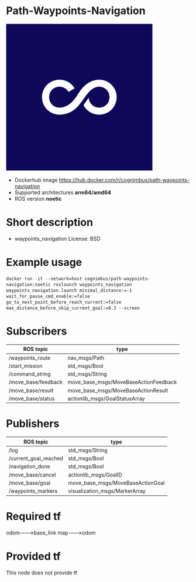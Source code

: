 # Path-Waypoints-Navigation

<img src="./path-waypoints-navigation/cogniteam.jpg" alt="path-waypoints-navigation" width="400"/>

* Dockerhub image https://hub.docker.com/r/cognimbus/path-waypoints-navigation
* Supported architectures <b>arm64/amd64</b>
* ROS version <b>noetic
</b>

# Short description
* waypoints_navigation
License: BSD

# Example usage
```
docker run -it --network=host cognimbus/path-waypoints-navigation:noetic roslaunch waypoints_navigation waypoints_navigation.launch minimal_distance:=-1 wait_for_pause_cmd_enable:=false go_to_next_point_before_reach_current:=false max_distance_before_skip_current_goal:=0.3 --screen
```

# Subscribers
ROS topic | type
--- | ---
/waypoints_route | nav_msgs/Path
/start_mission | std_msgs/Bool
/command_string | std_msgs/String
/move_base/feedback | move_base_msgs/MoveBaseActionFeedback
/move_base/result | move_base_msgs/MoveBaseActionResult
/move_base/status | actionlib_msgs/GoalStatusArray


# Publishers
ROS topic | type
--- | ---
/log | std_msgs/String
/current_goal_reached | std_msgs/Bool
/navigation_done | std_msgs/Bool
/move_base/cancel | actionlib_msgs/GoalID
/move_base/goal | move_base_msgs/MoveBaseActionGoal
/waypoints_markers | visualization_msgs/MarkerArray


# Required tf
odom--->base_link
map--->odom


# Provided tf
This node does not provide tf


